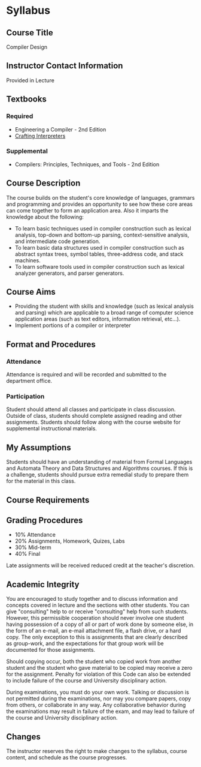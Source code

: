 # Syllabus

## Course Title

Compiler Design

## Instructor Contact Information

Provided in Lecture

## Textbooks

### Required

* Engineering a Compiler - 2nd Edition
* [Crafting Interpreters](http://craftinginterpreters.com/)

### Supplemental

* Compilers: Principles, Techniques, and Tools - 2nd Edition

## Course Description

The course builds on the student's core knowledge of languages, grammars and programming and provides an opportunity to see how these core areas can come together to form an application area.
Also it imparts the knowledge about the following:

*	To learn basic techniques used in compiler construction such as lexical analysis, top-down and bottom-up parsing, context-sensitive analysis, and intermediate code generation.
*	To learn basic data structures used in compiler construction such as abstract syntax trees, symbol tables, three-address code, and stack machines.
*	To learn software tools used in compiler construction such as lexical analyzer generators, and parser generators.

## Course Aims

* Providing the student with skills and knowledge (such as lexical analysis and parsing) which are applicable to a broad range of computer science application areas (such as text editors, information retrieval, etc...).
* Implement portions of a compiler or interpreter


## Format and Procedures

### Attendance

Attendance is required and will be recorded and submitted to the department office.

### Participation

Student should attend all classes and participate in class discussion.  Outside of class, students should complete assigned reading and other assignments.  Students should follow along with the course website for supplemental instructional materials.

## My Assumptions

Students should have an understanding of material from Formal Languages and Automata Theory and Data Structures and Algorithms courses.  If this is a challenge, students should pursue extra remedial study to prepare them for the material in this class.

## Course Requirements

## Grading Procedures

* 10% Attendance
* 20% Assignments, Homework, Quizes, Labs
* 30% Mid-term
* 40% Final

Late assignments will be received reduced credit at the teacher's discretion.


## Academic Integrity

You are encouraged to study together and to discuss information and concepts covered in lecture and the sections with other students. You can give "consulting" help to or receive "consulting" help from such students. However, this permissible cooperation should never involve one student having possession of a copy of all or part of work done by someone else, in the form of an e-mail, an e-mail attachment file, a flash drive, or a hard copy.  The only exception to this is assignments that are clearly described as group-work, and the expectations for that group work will be documented for those assignments.

Should copying occur, both the student who copied work from another student and the student who gave material to be copied may receive a zero for the assignment. Penalty for violation of this Code can also be extended to include failure of the course and University disciplinary action.

During examinations, you must do your own work. Talking or discussion is not permitted during the examinations, nor may you compare papers, copy from others, or collaborate in any way. Any collaborative behavior during the examinations may result in failure of the exam, and may lead to failure of the course and University disciplinary action.

## Changes

The instructor reserves the right to make changes to the syllabus, course content, and schedule as the course progresses.